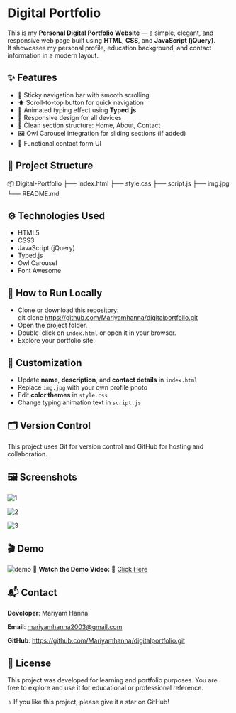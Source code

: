 # Digital Portfolio
This is my **Personal Digital Portfolio Website** — a simple, elegant, and responsive web page built using **HTML**, **CSS**, and **JavaScript (jQuery)**.  
It showcases my personal profile, education background, and contact information in a modern layout.


## ✨ Features
- 📌 Sticky navigation bar with smooth scrolling  
- ⬆️ Scroll-to-top button for quick navigation  
- 💬 Animated typing effect using **Typed.js**  
- 🧭 Responsive design for all devices  
- 🧠 Clean section structure: Home, About, Contact  
- 🖼️ Owl Carousel integration for sliding sections (if added)  
- 📧 Functional contact form UI  

##  📁 Project Structure

📦 Digital-Portfolio
├── index.html
├── style.css
├── script.js
├── img.jpg
└── README.md



## ⚙️ Technologies Used
- HTML5
- CSS3
- JavaScript (jQuery)
- Typed.js
- Owl Carousel
- Font Awesome


##  🚀 How to Run Locally
- Clone or download this repository:  
  git clone https://github.com/Mariyamhanna/digitalportfolio.git
- Open the project folder.
- Double-click on `index.html` or open it in your browser.
- Explore your portfolio site!

##  🧩 Customization
- Update **name**, **description**, and **contact details** in `index.html`
- Replace `img.jpg` with your own profile photo
- Edit **color themes** in `style.css`
- Change typing animation text in `script.js`

##  🗂 Version Control
This project uses Git for version control and GitHub for hosting and collaboration.


## 🖼 Screenshots
![1](https://github.com/user-attachments/assets/dbe7e9e9-7e79-4659-8699-77fc305181ae)

![2](https://github.com/user-attachments/assets/3c02c756-b9fb-4cf3-b53b-d6b715ad41fd)

![3](https://github.com/user-attachments/assets/b842e638-6f23-42be-8b30-7159129197d3)
##  🎬 Demo
![demo](https://img.icons8.com/ios-filled/50/000000/play-button-circled.png) 🔹 **Watch the Demo Video:** 🌈 [Click Here](https://youtu.be/FLmlytKVYLU)

##  📬 Contact
**Developer**: Mariyam Hanna

**Email**: mariyamhanna2003@gmail.com

**GitHub**: https://github.com/Mariyamhanna/digitalportfolio.git


##  📄 License
This project was developed for learning and portfolio purposes. You are free to explore and use it for educational or professional reference.

⭐ If you like this project, please give it a star on GitHub!

